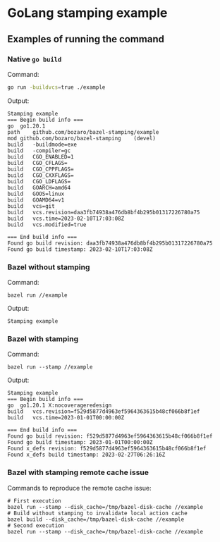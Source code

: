 # GoLang stamping example

## Examples of running the command

### Native `go build`

Command:

```sh
go run -buildvcs=true ./example
```

Output:

```text
Stamping example
=== Begin build info ===
go	go1.20.1
path	github.com/bozaro/bazel-stamping/example
mod	github.com/bozaro/bazel-stamping	(devel)
build	-buildmode=exe
build	-compiler=gc
build	CGO_ENABLED=1
build	CGO_CFLAGS=
build	CGO_CPPFLAGS=
build	CGO_CXXFLAGS=
build	CGO_LDFLAGS=
build	GOARCH=amd64
build	GOOS=linux
build	GOAMD64=v1
build	vcs=git
build	vcs.revision=daa3fb74938a476db8bf4b295b01317226780a75
build	vcs.time=2023-02-10T17:03:08Z
build	vcs.modified=true

=== End build info ===
Found go build revision: daa3fb74938a476db8bf4b295b01317226780a75
Found go build timestamp: 2023-02-10T17:03:08Z
```

### Bazel without stamping

Command:

```shell
bazel run //example
```

Output:

```text
Stamping example
```

### Bazel with stamping

Command:

```shell
bazel run --stamp //example
```

Output:

```text
Stamping example
=== Begin build info ===
go	go1.20.1 X:nocoverageredesign
build	vcs.revision=f529d5877d4963ef5964363615b48cf066b8f1ef
build	vcs.time=2023-01-01T00:00:00Z

=== End build info ===
Found go build revision: f529d5877d4963ef5964363615b48cf066b8f1ef
Found go build timestamp: 2023-01-01T00:00:00Z
Found x_defs revision: f529d5877d4963ef5964363615b48cf066b8f1ef
Found x_defs build timestamp: 2023-02-27T06:26:16Z
```

### Bazel with stamping remote cache issue

Commands to reproduce the remote cache issue:

```shell
# First execution
bazel run --stamp --disk_cache=/tmp/bazel-disk-cache //example
# Build without stamping to invalidate local action cache
bazel build --disk_cache=/tmp/bazel-disk-cache //example
# Second execution
bazel run --stamp --disk_cache=/tmp/bazel-disk-cache //example
```
